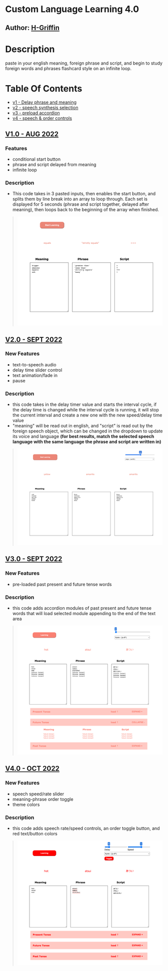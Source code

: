 # Custom Language Learning 4.0
## Author: [H-Griffin](https://github.com/h-griffin)

# Description
paste in your english meaning, foreign phrase and script, and begin to study foreign words and phrases flashcard style on an infinite loop.

# Table Of Contents
- [v1 - Delay phrase and meaning](#v10---aug-2022)
- [v2 - speech synthesis selection](#v20---sept-2022)
- [v3 - preload accordion](#v30---sept-2022)
- [v4 - speech & order controls](#v40---oct-2022)

## [V1.0 - AUG 2022](https://github.com/h-griffin/custom-language-learning/tree/v1)
### Features
- conditional start button
- phrase and script delayed from meaning
- infinite loop
### Description
- This code takes in 3 pasted inputs, then enables the start button, and splits them by line break into an array to loop through. Each set is displayed for 5 seconds (phrase and script together, delayed after meaning), then loops back to the beginning of the array when finished.
> ![phrases](./assets/v1/phrases.png)

## [V2.0 - SEPT 2022](https://github.com/h-griffin/custom-language-learning/tree/v2)
### New Features 
- text-to-speech audio
- delay time slider control
- text animation/fade in
- pause
### Description
- this code takes in the delay timer value and starts the interval cycle, if the delay time is changed while the interval cycle is running, it will stop the current interval and create a new one with the new speed/delay time value
- "meaning" will be read out in english, and "script" is read out by the foreign speech object, which can be changed in the dropdown to update its voice and language **(for best results, match the selected speech language with the same language the phrase and script are written in)**
> ![es](./assets/v2/es.png)

## [V3.0 - SEPT 2022](https://github.com/h-griffin/custom-language-learning/tree/v3)
### New Features 
- pre-loaded past present and future tense words
### Description
- this code adds accordion modules of past present and future tense words that will load selected module appending to the end of the text area 
> ![accordion](./assets/v3/accordion.png)

## [V4.0 - OCT 2022](https://github.com/h-griffin/custom-language-learning/tree/v4)
### New Features 
- speech speed/rate slider
- meaning-phrase order toggle
- theme colors
### Description
- this code adds speech rate/speed controls, an order toggle button, and red text/button colors
> ![speech-controls](./assets/v4/speech-controls.png)